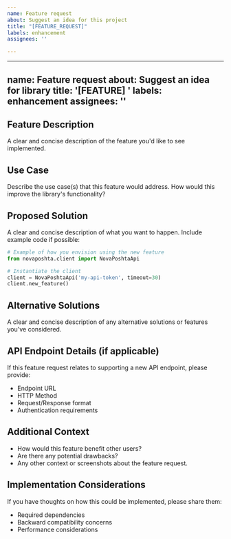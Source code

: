 ```yaml
---
name: Feature request
about: Suggest an idea for this project
title: "[FEATURE_REQUEST]"
labels: enhancement
assignees: ''

---
```


---
name: Feature request
about: Suggest an idea for library
title: '[FEATURE] '
labels: enhancement
assignees: ''
---

## Feature Description
A clear and concise description of the feature you'd like to see implemented.

## Use Case
Describe the use case(s) that this feature would address. How would this improve the library's functionality?

## Proposed Solution
A clear and concise description of what you want to happen. Include example code if possible:

```python
# Example of how you envision using the new feature
from novaposhta.client import NovaPoshtaApi

# Instantiate the client
client = NovaPoshtaApi('my-api-token', timeout=30)
client.new_feature()
```

## Alternative Solutions
A clear and concise description of any alternative solutions or features you've considered.

## API Endpoint Details (if applicable)
If this feature request relates to supporting a new API endpoint, please provide:
- Endpoint URL
- HTTP Method
- Request/Response format
- Authentication requirements

## Additional Context
- How would this feature benefit other users?
- Are there any potential drawbacks?
- Any other context or screenshots about the feature request.

## Implementation Considerations
If you have thoughts on how this could be implemented, please share them:
- Required dependencies
- Backward compatibility concerns
- Performance considerations
